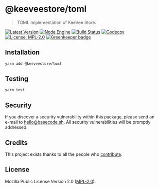 # @keeveestore/toml

> TOML Implementation of KeeVee Store.

[![Latest Version](https://badgen.now.sh/npm/v/@keeveestore/toml)](https://www.npmjs.com/package/@keeveestore/toml)
[![Node Engine](https://badgen.now.sh/npm/node/@keeveestore/toml)](https://www.npmjs.com/package/@keeveestore/toml)
[![Build Status](https://badgen.now.sh/circleci/github/keeveestore/toml)](https://circleci.com/gh/keeveestore/toml)
[![Codecov](https://badgen.now.sh/codecov/c/github/keeveestore/toml)](https://codecov.io/gh/keeveestore/toml)
[![License: MPL-2.0](https://badgen.now.sh/badge/license/MPL-2.0/green)](https://mozilla.org/MPL/2.0/) [![Greenkeeper badge](https://badges.greenkeeper.io/keeveestore/toml.svg)](https://greenkeeper.io/)

## Installation

```bash
yarn add @keeveestore/toml
```

## Testing

```bash
yarn test
```

## Security

If you discover a security vulnerability within this package, please send an e-mail to hello@basecode.sh. All security vulnerabilities will be promptly addressed.

## Credits

This project exists thanks to all the people who [contribute](../../contributors).

## License

Mozilla Public License Version 2.0 ([MPL-2.0](./LICENSE)).
